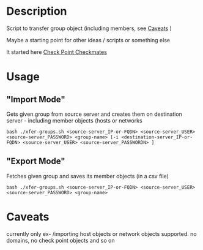 # Description

Script to transfer group object (including members, see [Caveats](#CAVEATS) )

Maybe a starting point for other ideas / scripts or something else

It started here <a href="https://community.checkpoint.com/t5/API-CLI-Discussion/Exporting-large-group-of-IPs-into-a-file-from-mgmt-cli/m-p/242611#M8950" target="_blank">Check Point Checkmates</a>


# Usage

## "Import Mode"

Gets given group from source server and creates them on destination server - including member objects (hosts or networks

```shell
bash ./xfer-groups.sh <source-server_IP-or-FQDN> <source-server_USER> <source-server_PASSWORD> <group-name> [-i <destination-server_IP-or-FQDN> <source-server_USER> <source-server_PASSWORDN> ]
```

## "Export Mode"

Fetches given group and saves its member objects (in a csv file)

```shell
bash ./xfer-groups.sh <source-server_IP-or-FQDN> <source-server_USER> <source-server_PASSWORD> <group-name> 
```
# Caveats

currently only ex- /importing host objects or network objects supported. no domains, no check point objects and so on
